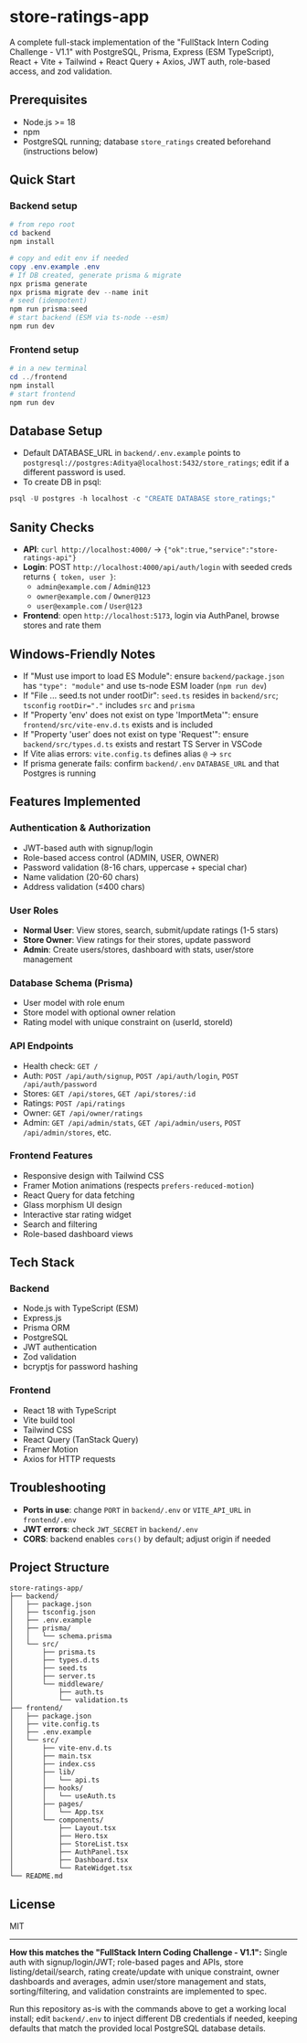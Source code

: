 # store-ratings-app

A complete full-stack implementation of the "FullStack Intern Coding Challenge - V1.1" with PostgreSQL, Prisma, Express (ESM TypeScript), React + Vite + Tailwind + React Query + Axios, JWT auth, role-based access, and zod validation.

## Prerequisites

- Node.js >= 18
- npm
- PostgreSQL running; database `store_ratings` created beforehand (instructions below)

## Quick Start

### Backend setup
```powershell
# from repo root
cd backend
npm install

# copy and edit env if needed
copy .env.example .env
# If DB created, generate prisma & migrate
npx prisma generate
npx prisma migrate dev --name init
# seed (idempotent)
npm run prisma:seed
# start backend (ESM via ts-node --esm)
npm run dev
```

### Frontend setup
```powershell
# in a new terminal
cd ../frontend
npm install
# start frontend
npm run dev
```

## Database Setup

- Default DATABASE_URL in `backend/.env.example` points to `postgresql://postgres:Aditya@localhost:5432/store_ratings`; edit if a different password is used.
- To create DB in psql:
```powershell
psql -U postgres -h localhost -c "CREATE DATABASE store_ratings;"
```

## Sanity Checks

- **API**: `curl http://localhost:4000/` → `{"ok":true,"service":"store-ratings-api"}`
- **Login**: POST `http://localhost:4000/api/auth/login` with seeded creds returns `{ token, user }`:
  - `admin@example.com` / `Admin@123`
  - `owner@example.com` / `Owner@123`
  - `user@example.com` / `User@123`
- **Frontend**: open `http://localhost:5173`, login via AuthPanel, browse stores and rate them

## Windows-Friendly Notes

- If "Must use import to load ES Module": ensure `backend/package.json` has `"type": "module"` and use ts-node ESM loader (`npm run dev`)
- If "File ... seed.ts not under rootDir": `seed.ts` resides in `backend/src`; `tsconfig` `rootDir="."` includes `src` and `prisma`
- If "Property 'env' does not exist on type 'ImportMeta'": ensure `frontend/src/vite-env.d.ts` exists and is included
- If "Property 'user' does not exist on type 'Request'": ensure `backend/src/types.d.ts` exists and restart TS Server in VSCode
- If Vite alias errors: `vite.config.ts` defines alias `@` -> `src`
- If prisma generate fails: confirm `backend/.env` `DATABASE_URL` and that Postgres is running

## Features Implemented

### Authentication & Authorization
- JWT-based auth with signup/login
- Role-based access control (ADMIN, USER, OWNER)
- Password validation (8-16 chars, uppercase + special char)
- Name validation (20-60 chars)
- Address validation (≤400 chars)

### User Roles
- **Normal User**: View stores, search, submit/update ratings (1-5 stars)
- **Store Owner**: View ratings for their stores, update password
- **Admin**: Create users/stores, dashboard with stats, user/store management

### Database Schema (Prisma)
- User model with role enum
- Store model with optional owner relation
- Rating model with unique constraint on (userId, storeId)

### API Endpoints
- Health check: `GET /`
- Auth: `POST /api/auth/signup`, `POST /api/auth/login`, `POST /api/auth/password`
- Stores: `GET /api/stores`, `GET /api/stores/:id`
- Ratings: `POST /api/ratings`
- Owner: `GET /api/owner/ratings`
- Admin: `GET /api/admin/stats`, `GET /api/admin/users`, `POST /api/admin/stores`, etc.

### Frontend Features
- Responsive design with Tailwind CSS
- Framer Motion animations (respects `prefers-reduced-motion`)
- React Query for data fetching
- Glass morphism UI design
- Interactive star rating widget
- Search and filtering
- Role-based dashboard views

## Tech Stack

### Backend
- Node.js with TypeScript (ESM)
- Express.js
- Prisma ORM
- PostgreSQL
- JWT authentication
- Zod validation
- bcryptjs for password hashing

### Frontend
- React 18 with TypeScript
- Vite build tool
- Tailwind CSS
- React Query (TanStack Query)
- Framer Motion
- Axios for HTTP requests

## Troubleshooting

- **Ports in use**: change `PORT` in `backend/.env` or `VITE_API_URL` in `frontend/.env`
- **JWT errors**: check `JWT_SECRET` in `backend/.env`
- **CORS**: backend enables `cors()` by default; adjust origin if needed

## Project Structure

```
store-ratings-app/
├── backend/
│   ├── package.json
│   ├── tsconfig.json
│   ├── .env.example
│   ├── prisma/
│   │   └── schema.prisma
│   └── src/
│       ├── prisma.ts
│       ├── types.d.ts
│       ├── seed.ts
│       ├── server.ts
│       └── middleware/
│           ├── auth.ts
│           └── validation.ts
├── frontend/
│   ├── package.json
│   ├── vite.config.ts
│   ├── .env.example
│   └── src/
│       ├── vite-env.d.ts
│       ├── main.tsx
│       ├── index.css
│       ├── lib/
│       │   └── api.ts
│       ├── hooks/
│       │   └── useAuth.ts
│       ├── pages/
│       │   └── App.tsx
│       └── components/
│           ├── Layout.tsx
│           ├── Hero.tsx
│           ├── StoreList.tsx
│           ├── AuthPanel.tsx
│           ├── Dashboard.tsx
│           └── RateWidget.tsx
└── README.md
```

## License

MIT

---

**How this matches the "FullStack Intern Coding Challenge - V1.1":**
Single auth with signup/login/JWT; role-based pages and APIs, store listing/detail/search, rating create/update with unique constraint, owner dashboards and averages, admin user/store management and stats, sorting/filtering, and validation constraints are implemented to spec.

Run this repository as-is with the commands above to get a working local install; edit `backend/.env` to inject different DB credentials if needed, keeping defaults that match the provided local PostgreSQL database details.